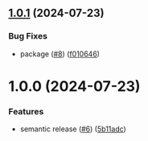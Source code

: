 ## [1.0.1](https://github.com/LEGO/pulumi-link-mobility-provider/compare/v1.0.0...v1.0.1) (2024-07-23)

### Bug Fixes

- package ([#8](https://github.com/LEGO/pulumi-link-mobility-provider/issues/8)) ([f010646](https://github.com/LEGO/pulumi-link-mobility-provider/commit/f0106461bdc67f84737478e599cd0a06b18f1c47))

# 1.0.0 (2024-07-23)

### Features

- semantic release ([#6](https://github.com/LEGO/pulumi-link-mobility-provider/issues/6)) ([5b11adc](https://github.com/LEGO/pulumi-link-mobility-provider/commit/5b11adc98c60712babae536c407f85f621200b19))
